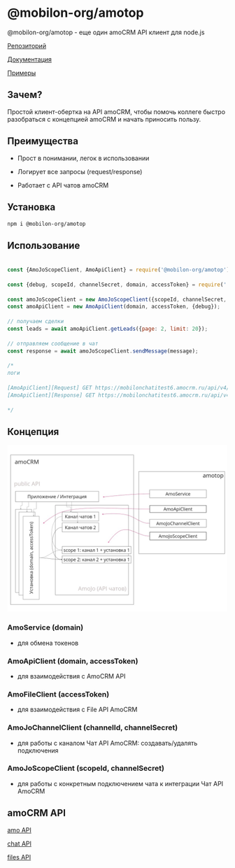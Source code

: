 # @mobilon-org/amotop

@mobilon-org/amotop - еще один amoCRM API клиент для node.js

[Репозиторий](https://github.com/mobilon-org/amotop)

[Документация](https://mobilon-org.github.io/amotop/)

[Примеры](samples)

## Зачем?

Простой клиент-обертка на API amoCRM, чтобы помочь коллеге быстро разобраться с концепцией amoCRM и начать приносить пользу.

## Преимущества

- Прост в понимании, легок в использовании

- Логирует все запросы (request/responsе)

- Работает с API чатов amoCRM


## Установка

`````
npm i @mobilon-org/amotop

`````

## Использование

`````javascript

const {AmoJoScopeClient, AmoApiClient} = require('@mobilon-org/amotop');

const {debug, scopeId, channelSecret, domain, accessToken} = require('../_config');

const amoJoScopeClient = new AmoJoScopeClient({scopeId, channelSecret, debug});
const amoApiClient = new AmoApiClient(domain, accessToken, {debug});

// получаем сделки
const leads = await amoApiClient.getLeads({page: 2, limit: 20});

// отправляем сообщение в чат
const response = await amoJoScopeClient.sendMessage(message);

/*
логи

[AmoApiClient][Request] GET https://mobilonchatitest6.amocrm.ru/api/v4/leads?page=1&limit=20
[AmoApiClient][Response] GET https://mobilonchatitest6.amocrm.ru/api/v4/leads?page=1&limit=20 200:OK {"_page":1,"_links":{"self":{"href":"https://mobilonchatitest6.amocrm.ru/api/v4/leads?page=1&limit=20"}},"_embedded":{"leads":[{"id":4214965,"name":"Продать стул","price":10000,"responsible_user_id":886363,"group_id":0,"status_id":64831342,"pipeline_id":7883550,"loss_reason_id":null,"created_by":886363,"updated_by":886363,"created_at":1709609319,"updated_at":1709692894,"closed_at":null,"closest_task_at":null,"is_deleted":false,"custom_fields_values":null,"score":null,"account_id":31612010,"labor_cost":null,"_links":{"self":{"href":"https://mobilonchatitest6.amocrm.ru/api/v4/leads/4214965?page=1&limit=20"}},"_embedded":{"tags":[],"companies":[]}}]}}

*/
`````

## Концепция

![](images/scheme.jpg)

### AmoService (domain)

- для обмена токенов

### AmoApiClient (domain, accessToken)

- для взаимодействия с AmoCRM API

### AmoFileClient (accessToken)

- для взаимодействия с File API AmoCRM

### AmoJoChannelClient (channelId, channelSecret)

- для работы с каналом Чат API AmoCRM: создавать/удалять подключения

### AmoJoScopeClient (scopeId, channelSecret)

- для работы с конкретным подключением чата к интеграции Чат API AmoCRM


## amoCRM API

[amo API](https://www.amocrm.ru/developers/content/crm_platform/api-reference)

[chat API](https://www.amocrm.ru/developers/content/chats/chat-api-reference)

[files API](https://www.amocrm.ru/developers/content/files/files-capabilities)
